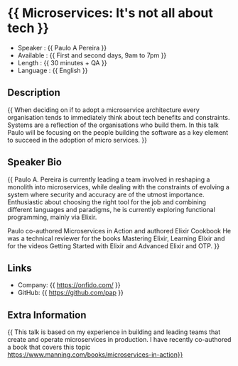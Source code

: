 {{ Microservices: It's not all about tech }}
=========================

* Speaker   : {{ Paulo A Pereira }}
* Available : {{ First and second days, 9am to 7pm }}
* Length    : {{ 30 minutes + QA }}
* Language  : {{ English }}

Description
-----------

{{ When deciding on if to adopt a microservice architecture every organisation tends to immediately think about tech benefits and constraints. Systems are a reflection of the organisations who build them. In this talk Paulo will be focusing on the people building the software as a key element to succeed in the adoption of micro services. }}

Speaker Bio
-----------

{{ Paulo A. Pereira is currently leading a team involved in reshaping a monolith into microservices, while dealing with the constraints of evolving a system where security and accuracy are of the utmost importance.
Enthusiastic about choosing the right tool for the job and combining different languages and paradigms, he is currently exploring functional programming, mainly via Elixir.

Paulo co-authored Microservices in Action and authored Elixir Cookbook He was a technical reviewer for the books Mastering Elixir, Learning Elixir and for the videos Getting Started with Elixir and Advanced Elixir and OTP. }}

Links
-----

* Company: {{ https://onfido.com/ }}
* GitHub: {{ https://github.com/pap }}

Extra Information
-----------------

{{ This talk is based on my experience in building and leading teams that create and operate microservices in production. I have recently co-authored a book that
covers this topic https://www.manning.com/books/microservices-in-action}}
